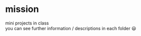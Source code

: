 # mission

mini projects in class <br>
you can see further information / descriptions in each folder 😃
